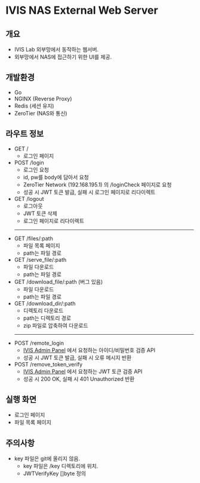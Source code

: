 # IVIS NAS External Web Server

## 개요
- IVIS Lab 외부망에서 동작하는 웹서버.
- 외부망에서 NAS에 접근하기 위한 UI를 제공.

## 개발환경
- Go
- NGINX (Reverse Proxy)
- Redis (세션 유지)
- ZeroTier (NAS와 통신)

## 라우트 정보
- GET /
    - 로그인 페이지
- POST /login
    - 로그인 요청
    - id, pw를 body에 담아서 요청
    - ZeroTier Network (192.168.195.1) 의 /loginCheck 페이지로 요청
    - 성공 시 JWT 토큰 발급, 실패 시 로그인 페이지로 리다이렉트
- GET /logout
    - 로그아웃
    - JWT 토큰 삭제
    - 로그인 페이지로 리다이렉트
    ---
- GET /files/:path
    - 파일 목록 페이지
    - path는 파일 경로
- GET /serve_file/:path
    - 파일 다운로드
    - path는 파일 경로
- GET /download_file/:path (버그 있음)
    - 파일 다운로드
    - path는 파일 경로
- GET /download_dir/:path
    - 디렉토리 다운로드
    - path는 디렉토리 경로
    - zip 파일로 압축하여 다운로드
    ---
- POST /remote_login
    - [IVIS Admin Panel](https://github.com/picel/ivis_admin) 에서 요청하는 아이디/비밀번호 검증 API
    - 성공 시 JWT 토큰 발급, 실패 시 오류 메시지 반환
- POST /remove_token_verify
    - [IVIS Admin Panel](https://github.com/picel/ivis_admin) 에서 요청하는 JWT 토큰 검증 API
    - 성공 시 200 OK, 실패 시 401 Unauthorized 반환


## 실행 화면
- 로그인 페이지
- 파일 목록 페이지

## 주의사항
- key 파일은 git에 올리지 않음.
    - key 파일은 /key 디렉토리에 위치.
    - JWTVerifyKey []byte 정의